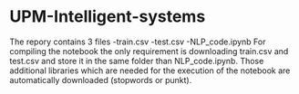 # UPM-Intelligent-systems

The repory contains 3 files
-train.csv
-test.csv
-NLP_code.ipynb
For compiling the notebook the only requirement is downloading train.csv and test.csv and store it in the same folder than NLP_code.ipynb. 
Those additional libraries which are needed for the execution of the notebook are automatically downloaded (stopwords or punkt).
